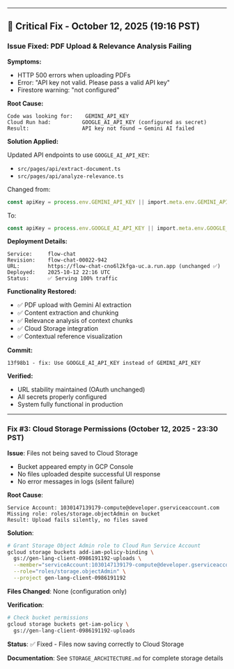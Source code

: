 
---

## 🔧 Critical Fix - October 12, 2025 (19:16 PST)

### Issue Fixed: PDF Upload & Relevance Analysis Failing

**Symptoms:**
- HTTP 500 errors when uploading PDFs
- Error: "API key not valid. Please pass a valid API key"
- Firestore warning: "not configured"

**Root Cause:**
```
Code was looking for:    GEMINI_API_KEY
Cloud Run had:          GOOGLE_AI_API_KEY (configured as secret)
Result:                 API key not found → Gemini AI failed
```

**Solution Applied:**

Updated API endpoints to use `GOOGLE_AI_API_KEY`:
- `src/pages/api/extract-document.ts`
- `src/pages/api/analyze-relevance.ts`

Changed from:
```typescript
const apiKey = process.env.GEMINI_API_KEY || import.meta.env.GEMINI_API_KEY;
```

To:
```typescript
const apiKey = process.env.GOOGLE_AI_API_KEY || import.meta.env.GOOGLE_AI_API_KEY;
```

**Deployment Details:**
```
Service:     flow-chat
Revision:    flow-chat-00022-942
URL:         https://flow-chat-cno6l2kfga-uc.a.run.app (unchanged ✅)
Deployed:    2025-10-12 22:16 UTC
Status:      ✅ Serving 100% traffic
```

**Functionality Restored:**
- ✅ PDF upload with Gemini AI extraction
- ✅ Content extraction and chunking
- ✅ Relevance analysis of context chunks
- ✅ Cloud Storage integration
- ✅ Contextual reference visualization

**Commit:**
```
13f98b1 - fix: Use GOOGLE_AI_API_KEY instead of GEMINI_API_KEY
```

**Verified:**
- URL stability maintained (OAuth unchanged)
- All secrets properly configured
- System fully functional in production


---

### Fix #3: Cloud Storage Permissions (October 12, 2025 - 23:30 PST)

**Issue**: Files not being saved to Cloud Storage
- Bucket appeared empty in GCP Console
- No files uploaded despite successful UI response
- No error messages in logs (silent failure)

**Root Cause**:
```
Service Account: 1030147139179-compute@developer.gserviceaccount.com
Missing role: roles/storage.objectAdmin on bucket
Result: Upload fails silently, no files saved
```

**Solution**:
```bash
# Grant Storage Object Admin role to Cloud Run Service Account
gcloud storage buckets add-iam-policy-binding \
  gs://gen-lang-client-0986191192-uploads \
  --member="serviceAccount:1030147139179-compute@developer.gserviceaccount.com" \
  --role="roles/storage.objectAdmin" \
  --project gen-lang-client-0986191192
```

**Files Changed**: None (configuration only)

**Verification**:
```bash
# Check bucket permissions
gcloud storage buckets get-iam-policy \
  gs://gen-lang-client-0986191192-uploads
```

**Status**: ✅ Fixed - Files now saving correctly to Cloud Storage

**Documentation**: See `STORAGE_ARCHITECTURE.md` for complete storage details

